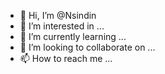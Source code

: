 - 👋 Hi, I’m @Nsindin
- 👀 I’m interested in ...
- 🌱 I’m currently learning ...
- 💞️ I’m looking to collaborate on ...
- 📫 How to reach me ...

<!---
Nsindin/Nsindin is a ✨ special ✨ repository because its `README.md` (this file) appears on your GitHub profile.
You can click the Preview link to take a look at your changes.
--->
